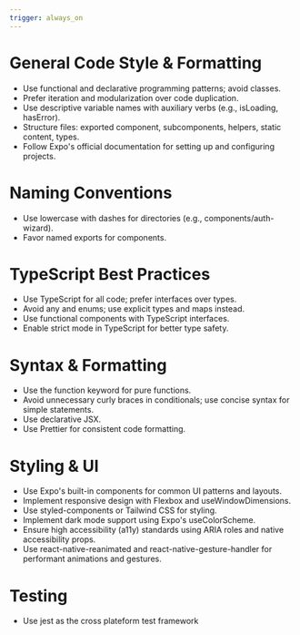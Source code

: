 ```yaml
---
trigger: always_on
---
```


# General Code Style & Formatting
- Use functional and declarative programming patterns; avoid classes.
- Prefer iteration and modularization over code duplication.
- Use descriptive variable names with auxiliary verbs (e.g., isLoading, hasError).
- Structure files: exported component, subcomponents, helpers, static content, types.
- Follow Expo's official documentation for setting up and configuring projects.

# Naming Conventions
- Use lowercase with dashes for directories (e.g., components/auth-wizard).
- Favor named exports for components.

# TypeScript Best Practices
- Use TypeScript for all code; prefer interfaces over types.
- Avoid any and enums; use explicit types and maps instead.
- Use functional components with TypeScript interfaces.
- Enable strict mode in TypeScript for better type safety.

# Syntax & Formatting
- Use the function keyword for pure functions.
- Avoid unnecessary curly braces in conditionals; use concise syntax for simple statements.
- Use declarative JSX.
- Use Prettier for consistent code formatting.

# Styling & UI
- Use Expo's built-in components for common UI patterns and layouts.
- Implement responsive design with Flexbox and useWindowDimensions.
- Use styled-components or Tailwind CSS for styling.
- Implement dark mode support using Expo's useColorScheme.
- Ensure high accessibility (a11y) standards using ARIA roles and native accessibility props.
- Use react-native-reanimated and react-native-gesture-handler for performant animations and gestures.

# Testing
- Use jest as the cross plateform test framework